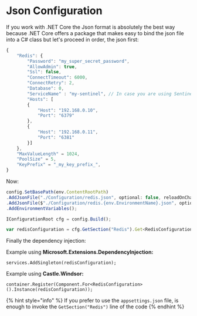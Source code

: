 # Json Configuration

If you work with .NET Core the Json format is absolutely the best way because .NET Core offers a package that makes easy to bind the json file into a C# class but let's proceed in order, the json first:

```javascript
{
	"Redis": {
		"Password": "my_super_secret_password",
		"AllowAdmin": true,
		"Ssl": false,
		"ConnectTimeout": 6000,
		"ConnectRetry": 2,
		"Database": 0,
		"ServiceName" : "my-sentinel", // In case you are using Sentinel
		"Hosts": [
		{
			"Host": "192.168.0.10",
			"Port": "6379"
		},
		{
			"Host": "192.168.0.11",
			"Port": "6381"
		}]
	},
	"MaxValueLength" = 1024,
	"PoolSize" = 5,
	"KeyPrefix" = "_my_key_prefix_",
}
```

Now:

```javascript
config.SetBasePath(env.ContentRootPath)
.AddJsonFile("./Configuration/redis.json", optional: false, reloadOnChange: true)
.AddJsonFile($"./Configuration/redis.{env.EnvironmentName}.json", optional: true, reloadOnChange: true)
.AddEnvironmentVariables();

IConfigurationRoot cfg = config.Build();

var redisConfiguration = cfg.GetSection("Redis").Get<RedisConfiguration>();
```

Finally the dependency injection:

Example using **Microsoft.Extensions.DependencyInjection:**

```aspnet
services.AddSingleton(redisConfiguration);
```

Example using **Castle.Windsor:**

```aspnet
container.Register(Component.For<RedisConfiguration>().Instance(redisConfiguration));
```

{% hint style="info" %}
If you prefer to use the `appsettings.json` file, is enough to invoke the `GetSection("Redis")` line of the code
{% endhint %}
